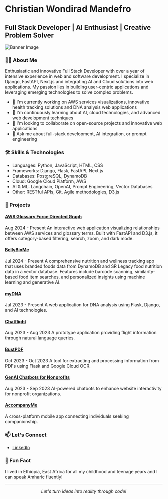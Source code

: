 # Christian Wondirad Mandefro

## Full Stack Developer | AI Enthusiast | Creative Problem Solver

![Banner Image](https://your-image-url-here.com/banner.jpg)

### 👨‍💻 About Me

Enthusiastic and innovative Full Stack Developer with over a year of intensive experience in web and software development. I specialize in Django, FastAPI, Next.js and integrating AI and Cloud solutions into web applications. My passion lies in building user-centric applications and leveraging emerging technologies to solve complex problems.

- 🔭 I'm currently working on AWS services visualizations, innovative health tracking solutions and DNA analysis web applications
- 🌱 I'm continuously learning about AI, cloud technologies, and advanced web development techniques
- 👯 I'm looking to collaborate on open-source projects and innovative web applications
- 💬 Ask me about full-stack development, AI integration, or prompt engineering

### 🛠 Skills & Technologies

- Languages: Python, JavaScript, HTML, CSS
- Frameworks: Django, Flask, FastAPI, Next.js
- Databases: PostgreSQL, DynamoDB
- Cloud: Google Cloud Platform, AWS
- AI & ML: Langchain, OpenAI, Prompt Engineering, Vector Databases
- Other: RESTful APIs, Git, Agile methodologies, D3.js

### 🚀 Projects

#### [AWS Glossary Force Directed Graph](https://aws-glossary-graph.devlookforward.com)
Aug 2024 - Present
An interactive web application visualizing relationships between AWS services and glossary terms. Built with FastAPI and D3.js, it offers category-based filtering, search, zoom, and dark mode.

#### [BellyBioMe](https://belly-biome.com)
Jul 2024 - Present
A comprehensive nutrition and wellness tracking app that uses branded foods data from DynamoDB and SR Legacy food nutrition data in a vector database. Features include barcode scanning, similarity-based food item searches, and personalized insights using machine learning and generative AI.

#### [myDNA](project-link)
Jul 2023 - Present
A web application for DNA analysis using Flask, Django, and AI technologies.

#### [Chatflight](https://chatflight.devlookforward.com)
Aug 2023 - Aug 2023	
A prototype application providing flight information through natural language queries.

#### [BustPDF](https://github.com/ChrisWondeFro/BustPDF)
Oct 2023 - Oct 2023
A tool for extracting and processing information from PDFs using Flask and Google Cloud OCR.

#### [GenAI Chatbots for Nonprofits](https://github.com/ChrisWondeFro/hopecommunity-chatbot-test)
Aug 2023 - Sep 2023
AI-powered chatbots to enhance website interactivity for nonprofit organizations.

#### [AccompanyMe](project-link)
A cross-platform mobile app connecting individuals seeking companionship.

### 📫 Let's Connect

- [LinkedIn](https://www.linkedin.com/in/christian-mandefro)

### 🌟 Fun Fact

I lived in Ethiopia, East Africa for all my childhood and teenage years and I can speak Amharic fluently!

---

<p align="center">
  <i>Let's turn ideas into reality through code!</i>
</p>
